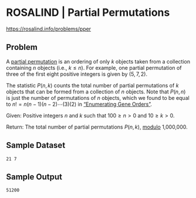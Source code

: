 # ROSALIND | Partial Permutations

https://rosalind.info/problems/pper

Problem
-------

A [partial permutation](https://rosalind.info/glossary/partial-permutation/ "New term: 
An ordering of some of the objects from a collection.") is an ordering of only $k$ objects taken from a collection containing $n$ objects (i.e., $k \leq n$). For example, one partial permutation of three of the first eight positive integers is given by $(5, 7, 2)$.

The statistic $P(n, k)$ counts the total number of partial permutations of $k$ objects that can be formed from a collection of $n$ objects. Note that $P(n, n)$ is just the number of permutations of $n$ objects, which we found to be equal to $n! = n (n-1) (n-2) \cdots (3) (2)$ in [“Enumerating Gene Orders”](https://rosalind.info/problems/perm/ "“Enumerating Gene Orders”").

Given: Positive integers $n$ and $k$ such that $100 \geq n > 0$ and $10 \geq k > 0$.

Return: The total number of partial permutations $P(n, k)$, [modulo](https://rosalind.info/glossary/modular-arithmetic/ "
The study of arithmetic on integer remainders.") 1,000,000.

Sample Dataset
--------------
```
21 7
```

Sample Output
-------------
```
51200
```
